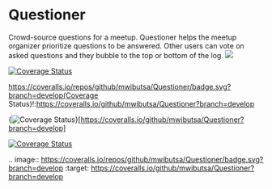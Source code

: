 # Questioner
Crowd-source questions for a meetup. Questioner helps the meetup organizer prioritize questions to be answered. Other users can vote on asked questions and they bubble to the top or bottom of the log.
<img src="https://travis-ci.org/mwibutsa/Questioner.svg?branch=develop">

[![Coverage Status](https://coveralls.io/repos/github/mwibutsa/Questioner/badge.svg?branch=develop)](https://coveralls.io/github/mwibutsa/Questioner?branch=develop)

https://coveralls.io/repos/github/mwibutsa/Questioner/badge.svg?branch=develop(Coverage Status)!:https://coveralls.io/github/mwibutsa/Questioner?branch=develop

{<img src="https://coveralls.io/repos/github/mwibutsa/Questioner/badge.svg?branch=develop" alt="Coverage Status" />}[https://coveralls.io/github/mwibutsa/Questioner?branch=develop]

<a href='https://coveralls.io/github/mwibutsa/Questioner?branch=develop'><img src='https://coveralls.io/repos/github/mwibutsa/Questioner/badge.svg?branch=develop' alt='Coverage Status' /></a>

.. image:: https://coveralls.io/repos/github/mwibutsa/Questioner/badge.svg?branch=develop
:target: https://coveralls.io/github/mwibutsa/Questioner?branch=develop
